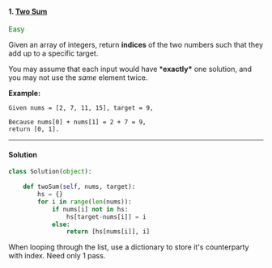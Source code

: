 #### 1. [Two Sum](https://leetcode.com/problems/two-sum/)

<font color='green'>Easy</font>

Given an array of integers, return **indices** of the two numbers such that they add up to a specific target.

You may assume that each input would have ***exactly\*** one solution, and you may not use the *same* element twice.

**Example:**

```
Given nums = [2, 7, 11, 15], target = 9,

Because nums[0] + nums[1] = 2 + 7 = 9,
return [0, 1].
```



---

#### Solution

```python
class Solution(object):
    
    def twoSum(self, nums, target):
        hs = {}
        for i in range(len(nums)):
            if nums[i] not in hs:
                hs[target-nums[i]] = i
            else:
                return [hs[nums[i]], i]
```

When looping through the list, use a dictionary to store it's counterparty with index. Need only 1 pass. 